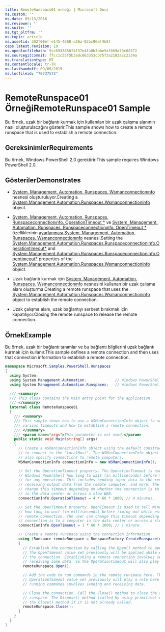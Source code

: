 ```yaml
---
title: RemoteRunspace01 örneği | Microsoft Docs
ms.custom: ''
ms.date: 09/13/2016
ms.reviewer: ''
ms.suite: ''
ms.tgt_pltfrm: ''
ms.topic: article
ms.assetid: 302f00ef-e145-4668-a26a-03bc96ef4b8f
caps.latest.revision: 10
ms.openlocfilehash: 9cc6933858f4f37e4fa8b3bbe9afb69a73c68572
ms.sourcegitcommit: ffcc1c55f5b3adc063353cb75f2a2183acc2234a
ms.translationtype: MT
ms.contentlocale: tr-TR
ms.lasthandoff: 09/06/2019
ms.locfileid: "70737572"
---
```

# <a name="remoterunspace01-sample"></a><span data-ttu-id="ddd77-102">RemoteRunspace01 Örneği</span><span class="sxs-lookup"><span data-stu-id="ddd77-102">RemoteRunspace01 Sample</span></span>

<span data-ttu-id="ddd77-103">Bu örnek, uzak bir bağlantı kurmak için kullanılan bir uzak çalışma alanının nasıl oluşturulacağını gösterir.</span><span class="sxs-lookup"><span data-stu-id="ddd77-103">This sample shows how to create a remote runspace that is used to establish a remote connection.</span></span>

## <a name="requirements"></a><span data-ttu-id="ddd77-104">Gereksinimler</span><span class="sxs-lookup"><span data-stu-id="ddd77-104">Requirements</span></span>

 <span data-ttu-id="ddd77-105">Bu örnek, Windows PowerShell 2,0 gerektirir.</span><span class="sxs-lookup"><span data-stu-id="ddd77-105">This sample requires Windows PowerShell 2.0.</span></span>

## <a name="demonstrates"></a><span data-ttu-id="ddd77-106">Gösteriler</span><span class="sxs-lookup"><span data-stu-id="ddd77-106">Demonstrates</span></span>

- <span data-ttu-id="ddd77-107">[System. Management. Automation. Runspaces. Wsmanconnectionınfo](/dotnet/api/System.Management.Automation.Runspaces.WSManConnectionInfo) nesnesi oluşturuluyor.</span><span class="sxs-lookup"><span data-stu-id="ddd77-107">Creating a [System.Management.Automation.Runspaces.Wsmanconnectioninfo](/dotnet/api/System.Management.Automation.Runspaces.WSManConnectionInfo) object.</span></span>

- <span data-ttu-id="ddd77-108">[System. Management. Automation. Runspaces. Runspaceconnectionınfo. OperationTimeout \*](/dotnet/api/System.Management.Automation.Runspaces.RunspaceConnectionInfo.OperationTimeout) ve [System. Management. Automation. Runspaces. Runspaceconnectionınfo. OpenTimeout \*](/dotnet/api/System.Management.Automation.Runspaces.RunspaceConnectionInfo.OpenTimeout) özelliklerinin [ayarlanması System. Management. Automation. Runspaces. Wsmanconnectionınfo](/dotnet/api/System.Management.Automation.Runspaces.WSManConnectionInfo) nesnesi.</span><span class="sxs-lookup"><span data-stu-id="ddd77-108">Setting the [System.Management.Automation.Runspaces.Runspaceconnectioninfo.Operationtimeout\*](/dotnet/api/System.Management.Automation.Runspaces.RunspaceConnectionInfo.OperationTimeout) and [System.Management.Automation.Runspaces.Runspaceconnectioninfo.Opentimeout\*](/dotnet/api/System.Management.Automation.Runspaces.RunspaceConnectionInfo.OpenTimeout) properties of the [System.Management.Automation.Runspaces.Wsmanconnectioninfo](/dotnet/api/System.Management.Automation.Runspaces.WSManConnectionInfo) object.</span></span>

- <span data-ttu-id="ddd77-109">Uzak bağlantı kurmak için [System. Management. Automation. Runspaces. Wsmanconnectionınfo](/dotnet/api/System.Management.Automation.Runspaces.WSManConnectionInfo) nesnesini kullanan bir uzak çalışma alanı oluşturma.</span><span class="sxs-lookup"><span data-stu-id="ddd77-109">Creating a remote runspace that uses the [System.Management.Automation.Runspaces.Wsmanconnectioninfo](/dotnet/api/System.Management.Automation.Runspaces.WSManConnectionInfo) object to establish the remote connection.</span></span>

- <span data-ttu-id="ddd77-110">Uzak çalışma alanı, uzak bağlantıyı serbest bırakmak için kapatılıyor.</span><span class="sxs-lookup"><span data-stu-id="ddd77-110">Closing the remote runspace to release the remote connection.</span></span>

## <a name="example"></a><span data-ttu-id="ddd77-111">Örnek</span><span class="sxs-lookup"><span data-stu-id="ddd77-111">Example</span></span>

<span data-ttu-id="ddd77-112">Bu örnek, uzak bir bağlantı tanımlar ve bu bağlantı bilgilerini uzak bağlantı kurmak için kullanır.</span><span class="sxs-lookup"><span data-stu-id="ddd77-112">This sample defines a remote connection and then uses that connection information to establish a remote connection.</span></span>

```csharp
namespace Microsoft.Samples.PowerShell.Runspaces
{
  using System;
  using System.Management.Automation;             // Windows PowerShell namespace.
  using System.Management.Automation.Runspaces;   // Windows PowerShell namespace.

  /// <summary>
  /// This class contains the Main entry point for the application.
  /// </summary>
  internal class RemoteRunspace01
  {
    /// <summary>
    /// This sample shows how to use a WSManConnectionInfo object to set
    /// various timeouts and how to establish a remote connection.
    /// </summary>
    /// <param name="args">This parameter is not used.</param>
    public static void Main(string[] args)
    {
      // Create a WSManConnectionInfo object using the default constructor
      // to connect to the "localHost". The WSManConnectionInfo object can
      // also specify connections to remote computers.
      WSManConnectionInfo connectionInfo = new WSManConnectionInfo();

      // Set the OperationTimeout property. The OperationTimeout is used to tell
      // Windows PowerShell how long to wait (in milliseconds) before timing out
      // for any operation. This includes sending input data to the remote computer,
      // receiving output data from the remote computer, and more. The user can
      // change this timeout depending on whether the connection is to a computer
      // in the data center or across a slow WAN.
      connectionInfo.OperationTimeout = 4 * 60 * 1000; // 4 minutes.

      // Set the OpenTimeout property. OpenTimeout is used to tell Windows PowerShell
      // how long to wait (in milliseconds) before timing out while establishing a
      // remote connection. The user can change this timeout depending on whether the
      // connection is to a computer in the data center or across a slow WAN.
      connectionInfo.OpenTimeout = 1 * 60 * 1000; // 1 minute.

      // Create a remote runspace using the connection information.
      using (Runspace remoteRunspace = RunspaceFactory.CreateRunspace(connectionInfo))
      {
        // Establish the connection by calling the Open() method to open the runspace.
        // The OpenTimeout value set previously will be applied while establishing
        // the connection. Establishing a remote connection involves sending and
        // receiving some data, so the OperationTimeout will also play a role in this process.
        remoteRunspace.Open();

        // Add the code to run commands in the remote runspace here. The
        // OperationTimeout value set previously will play a role here because
        // running commands involves sending and receiving data.

        // Close the connection. Call the Close() method to close the remote
        // runspace. The Dispose() method (called by using primitive) will call
        // the Close() method if it is not already called.
        remoteRunspace.Close();
      }
    }
  }
}
```
